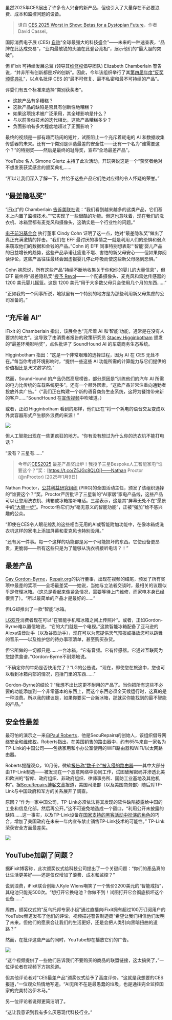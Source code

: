 
<!--
title: CES 2025 最差展示：反乌托邦未来的测试版
cover: https://cdn.thenewstack.io/media/2025/01/a401584d-2025-worst-in-show-award-screenshot-from-video-nathan-proctor-pirg-national-campaign-director.jpg
-->

虽然2025年CES展出了许多令人兴奋的新产品，但也引入了大量存在不必要浪费、成本和监控问题的设备。

> 译自 [CES 2025 Worst in Show: Betas for a Dystopian Future](https://thenewstack.io/ces-2025-worst-in-show-betas-for-a-dystopian-future/)，作者 David Cassel。

国际消费电子展 (CES) [自称](https://www.ces.tech/)“全球最强大的科技盛会”——未来的一种速查表，“品牌在此达成交易”，“业内最敏锐的头脑在此登台亮相”，展示他们的“最大胆的突破”。

但 iFixit 可持续发展总监 (领导其[维修权](https://thenewstack.io/why-frameworks-right-to-repair-ethos-is-gaining-fans/)倡导团队) Elizabeth Chamberlain 警告说，“并非所有创新都是*好的*创新”。因此，今年该组织举行了其[第四届年度“反奖颁奖典礼](https://www.worstinshowces.com/)”，以点名批评 CES 的“最不可修复、最不私密和最不可持续的产品”。

评委们有五个标准来选择“类别获奖者”。

*   这款产品有多糟糕？
*   这款产品的缺陷是否具有创新性地糟糕？
*   如果这项技术被广泛采用，其全球影响是什么？
*   与以前类似技术的迭代相比，这款产品糟糕多少？
*   负面影响有多大程度地超过了正面影响？

最终的视频是一部有趣而热闹的短片，试图阻止一个充斥着耗电的 AI 和数据收集传感器的未来。还有一个类别是评选最差的安全性——还有一个名为“谁需要这个？”的特别奖——然后是最终的耻辱奖，宣布“全场最差产品”。

YouTube 名人 Simone Giertz 主持了此次活动，开玩笑说这是一个“获奖者绝对不想发表获奖感言的颁奖典礼……

“所以让我们深入了解一下，并给予这些产品它们绝对应得的令人怀疑的荣誉。”

## “最差隐私奖”

“[iFixit](https://thenewstack.io/troubling-tech-trends-the-dark-side-of-ces-2024/)”的 Chamberlain [告诉美联社](https://abcnews.go.com/Technology/wireStory/worst-show-ces-products-put-data-risk-cause-117495085)说：“我们看到越来越多的这类产品，它们基本上内置了监控技术。”“它实现了一些很酷的功能。但这也意味着，现在我们的洗衣机、冰箱里都有麦克风和摄像头，这确实是一个行业性的问题。”

[电子前沿基金会](https://thenewstack.io/turning-30-electronic-frontier-foundation-hits-new-challenges/) 执行董事 Cindy Cohn 证明了这一点，她对“最差隐私奖”做出了真正充满激情的抨击。“我们在 EFF 最讨厌的事情之一就是利用人们的恐惧和弱点来窃取他们的数据和金钱的产品。”Cohn 的 EFF 同事特别想表彰“‘智能’婴儿产品的日益增长的趋势，这些产品承诺让疲惫不堪、害怕的新父母安心——但如果你阅读评论，这些产品往往最终会因虚报婴儿停止呼吸而使这些新父母感到恐惧。”

Cohn 抱怨说，所有这些产品“持续不断地收集关于你和你的婴儿的大量信息”，但 EFF 最终将“最差隐私奖”[授予 Revol](https://twitter.com/EFF/status/1877472243007001007)——一个配备摄像头、麦克风和雷达传感器的 1200 美元婴儿摇篮。这是 1200 美元“用于大多数父母只会使用几个月的东西……”

“正如我的一个同事所说，地狱里有一个特别的地方是为那些利用新父母焦虑的公司准备的。”

## “充斥着 AI”

iFixit 的 Chamberlain 指出，该展会也“充斥着 AI 和‘智能’功能，通常是在没有人要求的地方”。这导致了由消费者报告的政策研究员 [Stacey Higginbotham](https://www.consumerreports.org/about-us/our-people/our-experts/stacey-higginbotham/) 颁发的“最差环境影响奖”，点名批评了 SoundHound AI 的车载商务生态系统。

Higginbotham 指出：“这是一个非常艰难的选择过程，因为 AI 在 CES 无处不在。”每当你考虑环境影响时，“提供一些这些 AI 功能所需的计算能力与它们提供的价值相比是*天文数字的*。”

然而，SoundHound 的产品仍然高居榜首，部分原因是“训练他们的汽车 AI 所需的电力比传统的车载系统更多”。还有一个额外因素。“这款产品非常注重向通勤者投放外卖广告。”（“我们正在构建一个新的语音商务生态系统，这将为餐馆带来新的客户……”SoundHound 在[宣传视频](https://youtu.be/1Khq050WmdQ?t=24)中吹嘘道。）

或者，正如 Higginbotham 看到的那样，他们正在“将一个耗电的语音交互变成以外卖容器形式产生额外浪费的来源！”

![](https://cdn.thenewstack.io/media/2025/01/92e785d8-screenshot-from-soundhound-ai-video-in-car-ai-finds-restaurnats.png)

但人工智能出现在一些更疯狂的地方。“你有没有想过为什么你的洗衣机不能打电话？

“没有？三星有……”

> 今年的[CES2025](https://t.co/Z5JGc8QLOi) 最差产品奖出炉！我授予三星Bespoke人工智能家电“谁要这个？”奖：[https://t.co/Z5JGc8QLOi]——Nathan Proctor (@nProctor) [2025年1月9日]

Nathan Proctor，[公共利益研究组织](https://pirg.org/) (PIRG)的全国活动主任，颁发了该组织选择的“谁要这个？”奖。Proctor严厉批评了三星新的“AI家居”家电产品线，这些产品可以让您用洗衣机、烤箱或冰箱接听电话。三星表示，这是其“屏幕无处不在”愿景中的[“大胆一步”](https://news.samsung.com/global/samsung-expands-ai-home-across-multiple-home-appliances-bringing-screens-everywhere-vision-to-life)。Proctor称它们为“毫无意义的智能功能”，正被“强加”给不感兴趣的公众。

“即使在CES令人眼花缭乱的这些相当无用的AI或智能附加功能中，在像冰箱或洗衣机这样的家电上添加屏幕和麦克风也特别没用。”

“还有另一件事。每一个这样的功能都是另一个可能损坏的东西。它使设备更昂贵，更脆弱——所有这些只是为了能够从洗衣机接听电话？！”

## 最差产品

[Gay Gordon-Byrne](https://www.linkedin.com/in/gay-gordon-byrne-b167855)，[Repair.org](https://www.repair.org/)的执行董事，出现在视频的结尾，颁发了所有奖项中最差的奖项——全场最差奖——她说，当她与立法者交谈时，最相关的议题似乎是修理冰箱。（这总是看起来像紧急情况，需要等待上门维修，而家电本身已经很贵了）。“所以最简单的产品才是最好的……”

但LG却推出了一款“智能”冰箱。

[LG欢呼](https://www.lg.com/us/discover/thinq/refrigerators!)消费者现在可以“在智能手机和冰箱之间上传照片”。或者，正如Gordon-Byrne难以置信地说，“它的大门就是一个电视。”这款智能冰箱配备了亚马逊的Alexa语音助手（以及谷歌助手），现在可以为您提供天气预报或播放您可以跳舞的音乐——以及维护您的待办事项清单，甚至购买杂货。

但它所做的一切都只是……一台冰箱，“它有音频。它有传感器。它通过互联网为您提供食谱，”Gordon-Byrne不耐烦地说。

“不确定你的牛奶是否快用完了？”LG的公告说。“现在，即使您在旅途中，您也可以看到冰箱内部的情况，包括门里的东西……”

Gordon-Byrne的结论？“我想不出比这更不耐用的产品了。当你把所有这些不必要的功能添加到一个非常基本的东西上，而这个东西必须全天候运行时，这真的是一种浪费。所以我的建议是，如果你要买一台新冰箱，那就买你能找到的最不智能的产品。”

## 安全性最差

最可怕的演示之一来自[Paul Roberts](https://www.linkedin.com/in/pfroberts/)，他是SecuRepairs的创始人，该组织倡导网络安全和[维修权](https://thenewstack.io/new-linux-laptops-come-with-right-to-repair-and-more/)。Roberts指出，在美国销售的路由器中，约有65%来自一家名为TP-Link的中国公司——包括家用和小办公室使用的WiFi路由器和WiFi/以太网路由器。

Roberts提醒观众，10月份，微软[报告称“数千个”被入侵的路由器](https://www.microsoft.com/en-us/security/blog/2024/10/31/chinese-threat-actor-storm-0940-uses-credentials-from-password-spray-attacks-from-a-covert-network/)——其中大部分由TP-Link制造——被发现在一个恶意网络中协同工作，试图破解密码并渗透北美和欧洲的“智库、政府组织、非政府组织、律师事务所、国防工业基地及其他机构”。据[SecuRepairs博客文章](https://securepairs.org/ces-tp-link-earns-the-worst-in-show-for-cyber/)报道，美国司法部（以及美国商务部）随后对TP-Link与中国政府和军方的关系展开了调查。

原因？“作为一家中国公司，TP-Link必须依法将其发现的软件缺陷披露给中国的工业和信息化部，然后再公开。”这不可避免地造成一个窗口，“利用公开未披露的缺陷……这一事实，以及TP-Link设备在[国家支持的黑客活动中扮演的角色](https://www.msn.com/en-us/money/other/how-chinese-hackers-graduated-from-clumsy-corporate-thieves-to-military-weapons/ar-AA1wY8ZP)的巧合，增加了美国政府在未来一年内宣布禁止销售TP-Link技术的可能性。”
TP-Link荣获安全方面最差奖。

![](https://cdn.thenewstack.io/media/2025/01/de755c80-securepairs-founder-paul-roberts-hold-ces-worst-in-show-security-prize-2025-video-screenshot.png)

## YouTube加剧了问题？

据iFixit博客称，此次颁奖仪式给科技公司提出了一个关键问题：“你们的產品真的让生活更美好——还是仅仅增加了浪费、成本和监控？”

说到浪费，iFixit联合创始人Kyle Wiens嘲笑了一个售价2200美元的“智能戒指”，其电池只能充500次。“想打开它换电池？你做不到！试图打开它会彻底损坏这个设备……”

周四，颁奖仪式的“反乌托邦专家小组”通过直播向iFixit拥有超过100万订阅用户的YouTube频道发布了他们的评论，视频描述警告制造商“希望让我们相信他们发明了未来。但他们的愿景会让我们的生活更好，还是会把人类引向黑暗扭曲的道路？”

然而，在批评这些产品的同时，YouTube却在播放它们的广告。

![](https://cdn.thenewstack.io/media/2025/01/df272156-youtube-ad-by-a-walmart-affiliate-trying-to-sell-a-worst-of-ces-winner.png)

“这个视频提供了一些他们告诉我们不要购买的商品的联盟链接，这太搞笑了，”一位评论者在视频下方抱怨道。

但其他评论者对“CES最差产品”颁奖仪式给予了高度评价。“这就是我想要的CES报道，”一位观众热情地写道。“AI无所不在是最愚蠢的垃圾，也是通往完全监控国家的完美特洛伊木马。”

另一位评论者说得更简洁明了。

“这让我意识到我有多么厌恶现代科技行业。”
